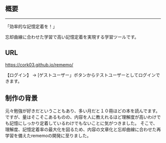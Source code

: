 ## 概要

---
「効率的な記憶定着を！」

忘却曲線に合わせた学習で高い記憶定着を実現する学習ツールです。

## URL
https://cork03.github.io/rememo/

【ログイン】 -> [ゲストユーザー」ボタンからテストユーザーとしてログインできます。

## 制作の背景
元々勉強が好きだということもあり、多い月だと１０冊ほどの本を読んでます。
ですが、量はそこそこあるものの、内容を人に教えれるほど理解度が高いわけでも記憶にしっかり定着しているわけでもないことに気がつきました。
そこで、理解度、記憶定着率の最大化を図るため、内容の文章化と忘却曲線に合わせた再学習を備えたrememoの開発に至りました。
